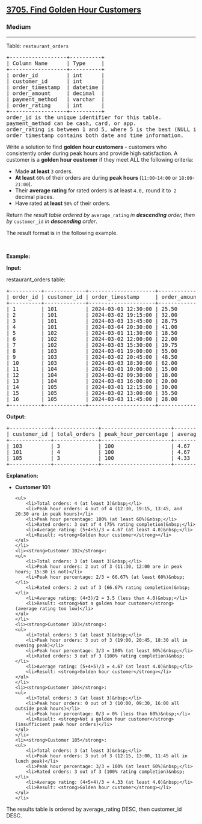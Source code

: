 <h2><a href="https://leetcode.com/problems/find-golden-hour-customers">3705. Find Golden Hour Customers</a></h2><h3>Medium</h3><hr><p>Table: <code>restaurant_orders</code></p>

<pre>
+------------------+----------+
| Column Name      | Type     | 
+------------------+----------+
| order_id         | int      |
| customer_id      | int      |
| order_timestamp  | datetime |
| order_amount     | decimal  |
| payment_method   | varchar  |
| order_rating     | int      |
+------------------+----------+
order_id is the unique identifier for this table.
payment_method can be cash, card, or app.
order_rating is between 1 and 5, where 5 is the best (NULL if not rated).
order_timestamp contains both date and time information.
</pre>

<p>Write a solution to find <strong>golden hour customers</strong>&nbsp;- customers who consistently order during peak hours and provide high satisfaction. A customer is a <strong>golden hour customer</strong> if they meet ALL the following criteria:</p>

<ul>
	<li>Made <strong>at least</strong> <code>3</code> orders.</li>
	<li><strong>At least</strong> <code>60%</code> of their orders are during <strong>peak hours&nbsp;</strong>(<code>11:00</code>-<code>14:00</code> or <code>18:00</code>-<code>21:00</code>).</li>
	<li>Their <strong>average rating</strong> for rated orders is at least <code>4.0,</code> round it to<code> 2 </code>decimal places.</li>
	<li>Have rated <strong>at least</strong> <code>50%</code> of their orders.</li>
</ul>

<p>Return <em>the result table ordered by</em> <code>average_rating</code> <em>in <strong>descending</strong> order, then by</em> <code>customer_id</code>​​​​​​​ <em>in <strong>descending</strong> order</em>.</p>

<p>The result format is in the following example.</p>

<p>&nbsp;</p>
<p><strong class="example">Example:</strong></p>

<div class="example-block">
<p><strong>Input:</strong></p>

<p>restaurant_orders table:</p>

<pre class="example-io">
+----------+-------------+---------------------+--------------+----------------+--------------+
| order_id | customer_id | order_timestamp     | order_amount | payment_method | order_rating |
+----------+-------------+---------------------+--------------+----------------+--------------+
| 1        | 101         | 2024-03-01 12:30:00 | 25.50        | card           | 5            |
| 2        | 101         | 2024-03-02 19:15:00 | 32.00        | app            | 4            |
| 3        | 101         | 2024-03-03 13:45:00 | 28.75        | card           | 5            |
| 4        | 101         | 2024-03-04 20:30:00 | 41.00        | app            | NULL         |
| 5        | 102         | 2024-03-01 11:30:00 | 18.50        | cash           | 4            |
| 6        | 102         | 2024-03-02 12:00:00 | 22.00        | card           | 3            |
| 7        | 102         | 2024-03-03 15:30:00 | 19.75        | cash           | NULL         |
| 8        | 103         | 2024-03-01 19:00:00 | 55.00        | app            | 5            |
| 9        | 103         | 2024-03-02 20:45:00 | 48.50        | app            | 4            |
| 10       | 103         | 2024-03-03 18:30:00 | 62.00        | card           | 5            |
| 11       | 104         | 2024-03-01 10:00:00 | 15.00        | cash           | 3            |
| 12       | 104         | 2024-03-02 09:30:00 | 18.00        | cash           | 2            |
| 13       | 104         | 2024-03-03 16:00:00 | 20.00        | card           | 3            |
| 14       | 105         | 2024-03-01 12:15:00 | 30.00        | app            | 4            |
| 15       | 105         | 2024-03-02 13:00:00 | 35.50        | app            | 5            |
| 16       | 105         | 2024-03-03 11:45:00 | 28.00        | card           | 4            |
+----------+-------------+---------------------+--------------+----------------+--------------+
</pre>

<p><strong>Output:</strong></p>

<pre class="example-io">
+-------------+--------------+----------------------+----------------+
| customer_id | total_orders | peak_hour_percentage | average_rating |
+-------------+--------------+----------------------+----------------+
| 103         | 3            | 100                  | 4.67           |
| 101         | 4            | 100                  | 4.67           |
| 105         | 3            | 100                  | 4.33           |
+-------------+--------------+----------------------+----------------+
</pre>

<p><strong>Explanation:</strong></p>

<ul>
	<li><strong>Customer 101</strong>:

	<ul>
		<li>Total orders: 4 (at least 3)&nbsp;</li>
		<li>Peak hour orders: 4 out of 4 (12:30, 19:15, 13:45, and 20:30 are in peak hours)</li>
		<li>Peak hour percentage: 100% (at least 60%)&nbsp;</li>
		<li>Rated orders: 3 out of 4 (75% rating completion)&nbsp;</li>
		<li>Average rating: (5+4+5)/3 = 4.67 (at least 4.0)&nbsp;</li>
		<li>Result: <strong>Golden hour customer</strong></li>
	</ul>
	</li>
	<li><strong>Customer 102</strong>:
	<ul>
		<li>Total orders: 3 (at least 3)&nbsp;</li>
		<li>Peak hour orders: 2 out of 3 (11:30, 12:00 are in peak hours; 15:30 is not)</li>
		<li>Peak hour percentage: 2/3 = 66.67% (at least 60%)&nbsp;</li>
		<li>Rated orders: 2 out of 3 (66.67% rating completion)&nbsp;</li>
		<li>Average rating: (4+3)/2 = 3.5 (less than 4.0)&nbsp;</li>
		<li>Result: <strong>Not a golden hour customer</strong> (average rating too low)</li>
	</ul>
	</li>
	<li><strong>Customer 103</strong>:
	<ul>
		<li>Total orders: 3 (at least 3)&nbsp;</li>
		<li>Peak hour orders: 3 out of 3 (19:00, 20:45, 18:30 all in evening peak)</li>
		<li>Peak hour percentage: 3/3 = 100% (at least 60%)&nbsp;</li>
		<li>Rated orders: 3 out of 3 (100% rating completion)&nbsp;</li>
		<li>Average rating: (5+4+5)/3 = 4.67 (at least 4.0)&nbsp;</li>
		<li>Result: <strong>Golden hour customer</strong></li>
	</ul>
	</li>
	<li><strong>Customer 104</strong>:
	<ul>
		<li>Total orders: 3 (at least 3)&nbsp;</li>
		<li>Peak hour orders: 0 out of 3 (10:00, 09:30, 16:00 all outside peak hours)</li>
		<li>Peak hour percentage: 0/3 = 0% (less than 60%)&nbsp;</li>
		<li>Result: <strong>Not a golden hour customer</strong> (insufficient peak hour orders)</li>
	</ul>
	</li>
	<li><strong>Customer 105</strong>:
	<ul>
		<li>Total orders: 3 (at least 3)&nbsp;</li>
		<li>Peak hour orders: 3 out of 3 (12:15, 13:00, 11:45 all in lunch peak)</li>
		<li>Peak hour percentage: 3/3 = 100% (at least 60%)&nbsp;</li>
		<li>Rated orders: 3 out of 3 (100% rating completion)&nbsp;</li>
		<li>Average rating: (4+5+4)/3 = 4.33 (at least 4.0)&nbsp;</li>
		<li>Result: <strong>Golden hour customer</strong></li>
	</ul>
	</li>
</ul>

<p>The results table is ordered by average_rating DESC, then customer_id DESC.</p>
</div>
